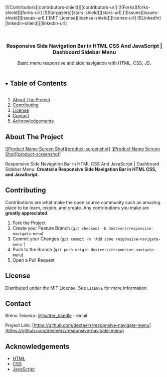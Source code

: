[![Contributors][contributors-shield]][contributors-url]
[![Forks][forks-shield]][forks-url]
[![Stargazers][stars-shield]][stars-url]
[![Issues][issues-shield]][issues-url]
[![MIT License][license-shield]][license-url]
[![LinkedIn][linkedin-shield]][linkedin-url]



<!-- PROJECT LOGO -->
<br />
<p align="center">
  <h3 align="center">Responsive Side Navigation Bar in HTML CSS And JavaScript | Dashboard Sidebar Menu</h3>

  <p align="center">
    Basic menu responsive and side navigation with HTML, CSS, JS.
</p>



<!-- TABLE OF CONTENTS -->
<details open="open">
  <summary><h2 style="display: inline-block">Table of Contents</h2></summary>
  <ol>
    <li>
      <a href="#about-the-project">About The Project</a>
    </li>
    <li><a href="#contributing">Contributing</a></li>
    <li><a href="#license">License</a></li>
    <li><a href="#contact">Contact</a></li>
    <li><a href="#acknowledgements">Acknowledgements</a></li>
  </ol>
</details>



<!-- ABOUT THE PROJECT -->
## About The Project

[![Product Name Screen Shot][product-screenshot]](https://github.com/dexteerz/responsive-navigate-menu/blob/main/screenshots/Screenshot_1.jpg)
[![Product Name Screen Shot][product-screenshot]](https://github.com/dexteerz/responsive-navigate-menu/blob/main/screenshots/Screenshot_2.jpg)

Responsive Side Navigation Bar in HTML CSS And JavaScript | Dashboard Sidebar Menu:
**Created a Responsive Side Navigation Bar in HTML CSS, and JavaScript.**


<!-- CONTRIBUTING -->
## Contributing

Contributions are what make the open source community such an amazing place to be learn, inspire, and create. Any contributions you make are **greatly appreciated**.

1. Fork the Project
2. Create your Feature Branch (`git checkout -b dexteerz/responsive-navigate-menu`)
3. Commit your Changes (`git commit -m 'Add some responsive-navigate-menu'`)
4. Push to the Branch (`git push origin dexteerz/responsive-navigate-menu`)
5. Open a Pull Request



<!-- LICENSE -->
## License

Distributed under the MIT License. See `LICENSE` for more information.



<!-- CONTACT -->
## Contact

Breno Teixeira- [@twitter_handle](https://twitter.com/dexteerz) - email

Project Link: [https://github.com/dexteerz/responsive-navigate-menu](https://github.com/dexteerz/responsive-navigate-menu)



<!-- ACKNOWLEDGEMENTS -->
## Acknowledgements

* [HTML](https://developer.mozilla.org/en-US/docs/Web/HTML)
* [CSS](https://developer.mozilla.org/en-US/docs/Web/CSS)
* [JavaScript](https://developer.mozilla.org/en-US/docs/Web/JavaScript)